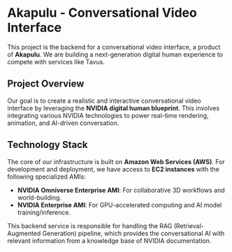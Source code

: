 # Akapulu - Conversational Video Interface

This project is the backend for a conversational video interface, a product of **Akapulu**. We are building a next-generation digital human experience to compete with services like Tavus.

## Project Overview

Our goal is to create a realistic and interactive conversational video interface by leveraging the **NVIDIA digital human blueprint**. This involves integrating various NVIDIA technologies to power real-time rendering, animation, and AI-driven conversation.

## Technology Stack

The core of our infrastructure is built on **Amazon Web Services (AWS)**. For development and deployment, we have access to **EC2 instances** with the following specialized AMIs:

-   **NVIDIA Omniverse Enterprise AMI**: For collaborative 3D workflows and world-building.
-   **NVIDIA Enterprise AMI**: For GPU-accelerated computing and AI model training/inference.

This backend service is responsible for handling the RAG (Retrieval-Augmented Generation) pipeline, which provides the conversational AI with relevant information from a knowledge base of NVIDIA documentation. 